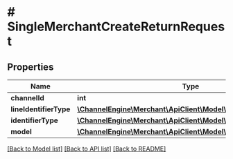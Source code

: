 # # SingleMerchantCreateReturnRequest

## Properties

Name | Type | Description | Notes
------------ | ------------- | ------------- | -------------
**channelId** | **int** |  | [optional]
**lineIdentifierType** | [**\ChannelEngine\Merchant\ApiClient\Model\OrderLineIdentifier**](OrderLineIdentifier.md) |  | [optional]
**identifierType** | [**\ChannelEngine\Merchant\ApiClient\Model\OrderIdentifier**](OrderIdentifier.md) |  | [optional]
**model** | [**\ChannelEngine\Merchant\ApiClient\Model\MerchantCreateReturn**](MerchantCreateReturn.md) |  | [optional]

[[Back to Model list]](../../README.md#models) [[Back to API list]](../../README.md#endpoints) [[Back to README]](../../README.md)
